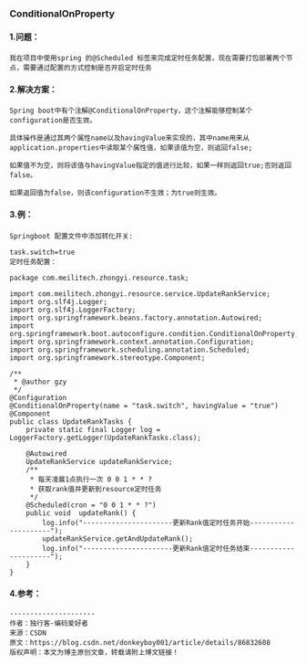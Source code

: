 ### ConditionalOnProperty

#### 1.问题：

    我在项目中使用spring 的@Scheduled 标签来完成定时任务配置，现在需要打包部署两个节点，需要通过配置的方式控制是否开启定时任务

#### 2.解决方案：

    Spring boot中有个注解@ConditionalOnProperty，这个注解能够控制某个configuration是否生效。

    具体操作是通过其两个属性name以及havingValue来实现的，其中name用来从application.properties中读取某个属性值，如果该值为空，则返回false;

    如果值不为空，则将该值与havingValue指定的值进行比较，如果一样则返回true;否则返回false。

    如果返回值为false，则该configuration不生效；为true则生效。

#### 3.例：

    Springboot 配置文件中添加转化开关:

    task.switch=true
    定时任务配置：

    package com.meilitech.zhongyi.resource.task;

    import com.meilitech.zhongyi.resource.service.UpdateRankService;
    import org.slf4j.Logger;
    import org.slf4j.LoggerFactory;
    import org.springframework.beans.factory.annotation.Autowired;
    import org.springframework.boot.autoconfigure.condition.ConditionalOnProperty;
    import org.springframework.context.annotation.Configuration;
    import org.springframework.scheduling.annotation.Scheduled;
    import org.springframework.stereotype.Component;

    /**
     * @author gzy
     */
    @Configuration
    @ConditionalOnProperty(name = "task.switch", havingValue = "true")
    @Component
    public class UpdateRankTasks {
        private static final Logger log = LoggerFactory.getLogger(UpdateRankTasks.class);

        @Autowired
        UpdateRankService updateRankService;
        /**
         * 每天凌晨1点执行一次 0 0 1 * * ?
         * 获取rank值并更新到resource定时任务
         */
        @Scheduled(cron = "0 0 1 * * ?")
        public void  updateRank() {
            log.info("----------------------更新Rank值定时任务开始---------------------");
            updateRankService.getAndUpdateRank();
            log.info("----------------------更新Rank值定时任务结束---------------------");
        }
    }

#### 4.参考：

    ---------------------
    作者：独行客-编码爱好者
    来源：CSDN
    原文：https://blog.csdn.net/donkeyboy001/article/details/86832608
    版权声明：本文为博主原创文章，转载请附上博文链接！
